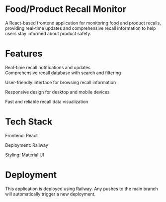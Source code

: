 # Food/Product Recall Monitor

A React-based frontend application for monitoring food and product recalls, providing real-time updates and comprehensive recall information to help users stay informed about product safety.

# Features

Real-time recall notifications and updates  
Comprehensive recall database with search and filtering

User-friendly interface for browsing recall information

Responsive design for desktop and mobile devices

Fast and reliable recall data visualization

# Tech Stack

Frontend: React

Deployment: Railway

Styling: Material UI

# Deployment

This application is deployed using Railway. Any pushes to the main branch will automatically trigger a new deployment.
